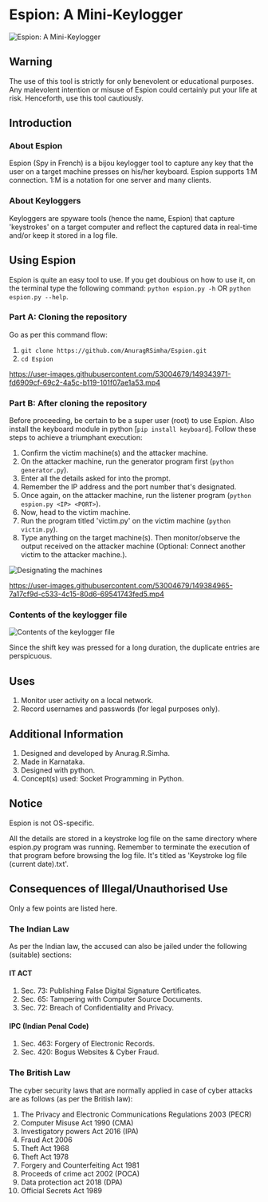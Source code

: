 # Espion: A Mini-Keylogger
![Espion: A Mini-Keylogger](https://i.ibb.co/VQr8J8S/Logo.jpg)
## Warning
The use of this tool is strictly for only benevolent or educational purposes. Any malevolent intention or misuse of Espion could certainly put your life at risk. Henceforth, use this tool cautiously.
## Introduction
### About Espion
Espion (Spy in French) is a bijou keylogger tool to capture any key that the user on a target machine presses on his/her keyboard. Espion supports 1:M connection. 1:M is a notation for one server and many clients.
### About Keyloggers
Keyloggers are spyware tools (hence the name, Espion) that capture 'keystrokes' on a target computer and reflect the captured data in real-time and/or keep it stored in a log file.
## Using Espion
Espion is quite an easy tool to use. If you get doubious on how to use it, on the terminal type the following command:
`python espion.py -h` OR `python espion.py --help`.
### Part A: Cloning the repository
Go as per this command flow:
1. `git clone https://github.com/AnuragRSimha/Espion.git`
2. `cd Espion`


https://user-images.githubusercontent.com/53004679/149343971-fd6909cf-69c2-4a5c-b119-101f07ae1a53.mp4


### Part B: After cloning the repository
Before proceeding, be certain to be a super user (root) to use Espion. Also install the keyboard module in python [`pip install keyboard`].
Follow these steps to achieve a triumphant execution:
1. Confirm the victim machine(s) and the attacker machine.
2. On the attacker machine, run the generator program first (`python generator.py`).
3. Enter all the details asked for into the prompt.
4. Remember the IP address and the port number that's designated.
5. Once again, on the attacker machine, run the listener program (`python espion.py <IP> <PORT>`).
6. Now, head to the victim machine.
7. Run the program titled 'victim.py' on the victim machine (`python victim.py`).
8. Type anything on the target machine(s). Then monitor/observe the output received on the attacker machine
(Optional: Connect another victim to the attacker machine.).

![Designating the machines](https://i.ibb.co/DpY9VGJ/Attacker-Victim.jpg)


https://user-images.githubusercontent.com/53004679/149384965-7a17cf9d-c533-4c15-80d6-69541743fed5.mp4


### Contents of the keylogger file
![Contents of the keylogger file](https://user-images.githubusercontent.com/53004679/149384403-47b8eeab-289c-48a7-a194-b44775c7c947.PNG)

Since the shift key was pressed for a long duration, the duplicate entries are perspicuous.

## Uses
1. Monitor user activity on a local network.
2. Record usernames and passwords (for legal purposes only).

## Additional Information
1. Designed and developed by Anurag.R.Simha.
2. Made in Karnataka.
3. Designed with python.
4. Concept(s) used: Socket Programming in Python.

## Notice
Espion is not OS-specific.

All the details are stored in a keystroke log file on the same directory
where espion.py program was running. Remember to terminate the execution
of that program before browsing the log file. It's titled as 
'Keystroke log file (current date).txt'.

## Consequences of Illegal/Unauthorised Use
Only a few points are listed here.
### The Indian Law
As per the Indian law, the accused can also be jailed under the following (suitable) sections:
#### IT ACT
1. Sec. 73: Publishing False Digital Signature Certificates.
2. Sec. 65: Tampering with Computer Source Documents.
3. Sec. 72: Breach of Confidentiality and Privacy.

#### IPC (Indian Penal Code)
1. Sec. 463: Forgery of Electronic Records.
2. Sec. 420: Bogus Websites & Cyber Fraud.

### The British Law
The cyber security laws that are normally applied in case of cyber attacks are as follows (as per the British law):
1. The Privacy and Electronic Communications Regulations 2003 (PECR)
2. Computer Misuse Act 1990 (CMA)
4. Investigatory powers Act 2016 (IPA)
5. Fraud Act 2006
6. Theft Act 1968
7. Theft Act 1978
8. Forgery and Counterfeiting Act 1981
9. Proceeds of crime act 2002 (POCA)
10. Data protection act 2018 (DPA)
11. Official Secrets Act 1989


